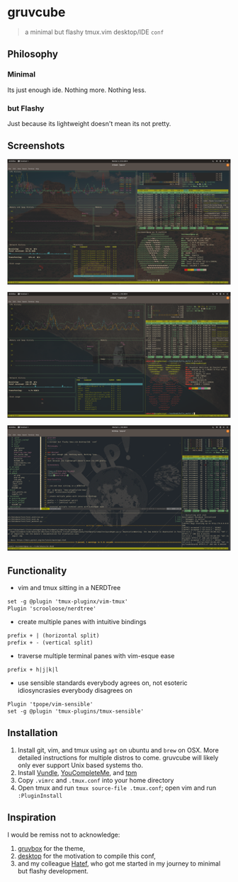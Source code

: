 gruvcube
========
> a minimal but flashy tmux.vim desktop/IDE `conf`

Philosophy
---------

### Minimal
Its just enough ide. Nothing more. Nothing less.

### but Flashy
Just because its lightweight doesn't mean its not pretty.

Screenshots
-----------

![pop-os](demo/pop-os.png)

![pi](demo/pi.png)

![vim](demo/vim.png)

Functionality
-------------

* vim and tmux sitting in a NERDTree
```
set -g @plugin 'tmux-pluginx/vim-tmux'
Plugin 'scrooloose/nerdtree'
```
* create multiple panes with intuitive bindings
```
prefix + | (horizontal split)
prefix + - (vertical split)
```
* traverse multiple terminal panes with vim-esque ease
```
prefix + h|j|k|l
```
* use sensible standards everybody agrees on, not esoteric idiosyncrasies everybody disagrees on
```
Plugin 'tpope/vim-sensible'
set -g @plugin 'tmux-plugins/tmux-sensible'
```

Installation
------------

1. Install git, vim, and tmux using `apt` on ubuntu and `brew` on OSX. More detailed instructions for multiple distros to come. gruvcube will likely only ever support Unix based systems tho.  
2. Install [Vundle](https://github.com/VundleVim/Vundle.vim), [YouCompleteMe](https://github.com/ycm-core/YouCompleteMe), and [tpm](https://github.com/tmux-plugins/tpm)  
3. Copy `.vimrc` and `.tmux.conf` into your home directory
4. Open tmux and run `tmux source-file .tmux.conf`; open vim and run `:PluginInstall`

Inspiration
-----------

I would be remiss not to acknowledge:
1. [gruvbox](https://github.com/morhetz/gruvbox) for the theme,
2. [desktop](https://www.reddit.com/r/desktops/) for the motivation to compile this conf,
3. and my colleague [Hatef](https://github.com/wildthingz), who got me started in my journey to minimal but flashy development.

